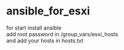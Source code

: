 # ansible_for_esxi

for start install ansible  
add root password in /group_vars/esxi_hosts  
and add your hosts in hosts.txt  
